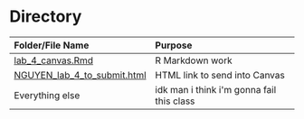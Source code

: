 # Directory

| **Folder/File Name** | **Purpose** |
|:--|:--|
| [lab_4_canvas.Rmd](./lab_4_canvas.Rmd) | R Markdown work |
| [NGUYEN_lab_4_to_submit.html](./NGUYEN_lab_4_to_submit.html) | HTML link to send into Canvas |
| Everything else | idk man i think i'm gonna fail this class |
